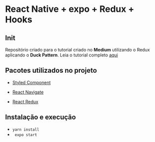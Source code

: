 # React Native + expo + Redux + Hooks
## Init
Repositório criado para o tutorial criado no **Medium** utilizando o Redux aplicando o **Duck Pattern**.
Leia o tutorial completo [aqui](https://medium.com/@flaviofilipe/react-native-expo-redux-hooks-25d0cf363429)


## Pacotes utilizados no projeto
-   [Styled Component](https://styled-components.com/)

-   [React Navigate](https://reactnavigation.org/)

-   [React Redux](https://redux.js.org/basics/usage-with-react)

## Instalação e execução
* ``` yarn install ```
* ``` expo start``` 
